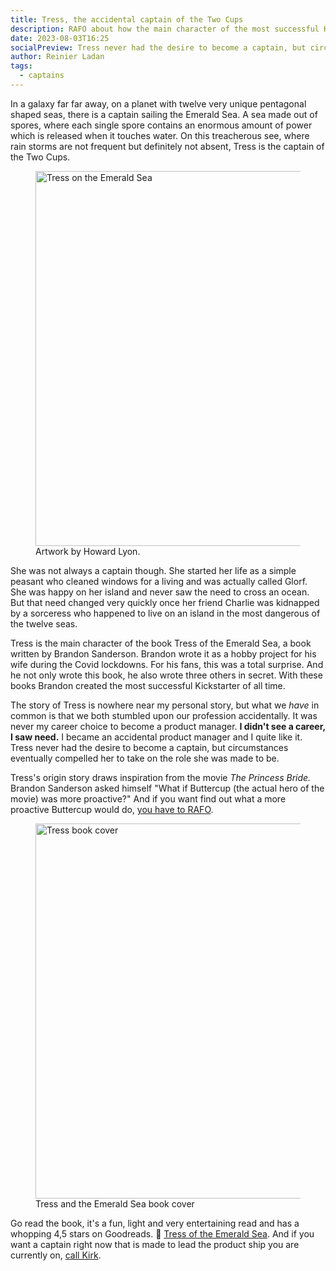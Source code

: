 ```yaml
---
title: Tress, the accidental captain of the Two Cups
description: RAFO about how the main character of the most successful Kickstarter of all time became an accidental captain.
date: 2023-08-03T16:25
socialPreview: Tress never had the desire to become a captain, but circumstances eventually compelled her to take on the role she was made to be.
author: Reinier Ladan
tags:
  - captains
---
```


In a galaxy far far away, on a planet with twelve very unique pentagonal shaped seas, there is a captain sailing the Emerald Sea. A sea made out of spores, where each single spore contains an enormous amount of power which is released when it touches water. On this treacherous see, where rain storms are not frequent but definitely not absent, Tress is the captain of the Two Cups.

<figure><img src="/images/tress.jpg" width="600" alt="Tress on the Emerald Sea"><figcaption>Artwork by Howard Lyon.</figcaption></figure>

She was not always a captain though. She started her life as a simple peasant who cleaned windows for a living and was actually called Glorf. She was happy on her island and never saw the need to cross an ocean. But that need changed very quickly once her friend Charlie was kidnapped by a sorceress who happened to live on an island in the most dangerous of the twelve seas. 

Tress is the main character of the book Tress of the Emerald Sea, a book written by Brandon Sanderson. Brandon wrote it as a hobby project for his wife during the Covid lockdowns. For his fans, this was a total surprise. And he not only wrote this book, he also wrote three others in secret. With these books Brandon created the most successful Kickstarter of all time.

The story of Tress is nowhere near my personal story, but what we _have_ in common is that we both stumbled upon our profession accidentally. It was never my career choice to become a product manager. **I didn't see a career, I saw need.** I became an accidental product manager and I quite like it. Tress never had the desire to become a captain, but circumstances eventually compelled her to take on the role she was made to be.

Tress's origin story draws inspiration from the movie _The Princess Bride._ Brandon Sanderson asked himself "What if Buttercup (the actual hero of the movie) was more proactive?" And if you want find out what a more proactive Buttercup would do, [you have to RAFO](https://faq.brandonsanderson.com/knowledge-base/what-is-rafo/).

<figure><img src="/images/tress-book-cover.jpg" width="600" alt="Tress book cover"><figcaption>Tress and the Emerald Sea book cover</figcaption></figure>

Go read the book, it's a fun, light and very entertaining read and has a whopping 4,5 stars on Goodreads. 📗 [Tress of the Emerald Sea](https://www.goodreads.com/en/book/show/60531406). And if you want a captain right now that is made to lead the product ship you are currently on, [call Kirk](mailto:captain@kirkandblackbeard.com?subject=Calling%20Kirk).